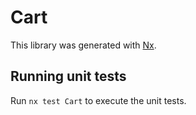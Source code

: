 # Cart

This library was generated with [Nx](https://nx.dev).

## Running unit tests

Run `nx test Cart` to execute the unit tests.
